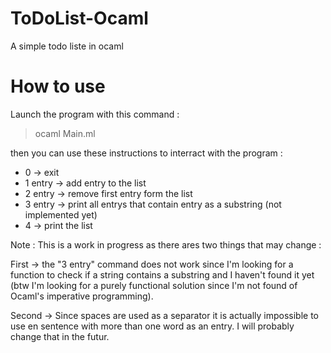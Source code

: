 # ToDoList-Ocaml
A simple todo liste in ocaml

# How to use
Launch the program with this command :
> ocaml Main.ml

then you can use these instructions to interract with the program :
* 0 -> exit
* 1 entry -> add entry to the list
* 2 entry -> remove first entry form the list
* 3 entry -> print all entrys that contain entry as a substring (not implemented yet)
* 4 -> print the list

Note : This is a work in progress as there ares two things that may change :

First -> the "3 entry" command does not work since I'm looking for a function to check if a string contains a substring and I haven't found it yet (btw I'm looking for a purely functional solution since I'm not found of Ocaml's imperative programming).

Second -> Since spaces are used as a separator it is actually impossible to use en sentence with more than one word as an entry. I will probably change that in the futur.
